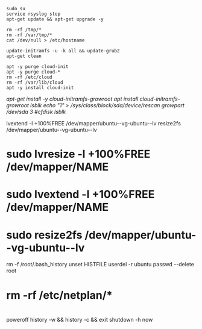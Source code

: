 ```
sudo su
service rsyslog stop
apt-get update && apt-get upgrade -y
```
```
rm -rf /tmp/*
rm -rf /var/tmp/*
cat /dev/null > /etc/hostname
```
```
update-initramfs -u -k all && update-grub2
apt-get clean
```
```
apt -y purge cloud-init
apt -y purge cloud-*
rm -rf /etc/cloud
rm -rf /var/lib/cloud
apt -y install cloud-init
```

_apt-get install -y cloud-initramfs-growroot
apt install cloud-initramfs-growroot
lsblk
echo "1" > /sys/class/block/sda/device/rescan
growpart /dev/sda 3 #cfdisk
lsblk_

lvextend -l +100%FREE /dev/mapper/ubuntu--vg-ubuntu--lv
resize2fs /dev/mapper/ubuntu--vg-ubuntu--lv

#			sudo lvresize -l +100%FREE /dev/mapper/NAME
#			sudo lvextend -l +100%FREE /dev/mapper/NAME
#			sudo resize2fs /dev/mapper/ubuntu--vg-ubuntu--lv

rm -f /root/.bash_history
unset HISTFILE
userdel -r ubuntu
passwd --delete root

# rm -rf /etc/netplan/*
# 

poweroff
history -w && history -c && exit
shutdown -h now
